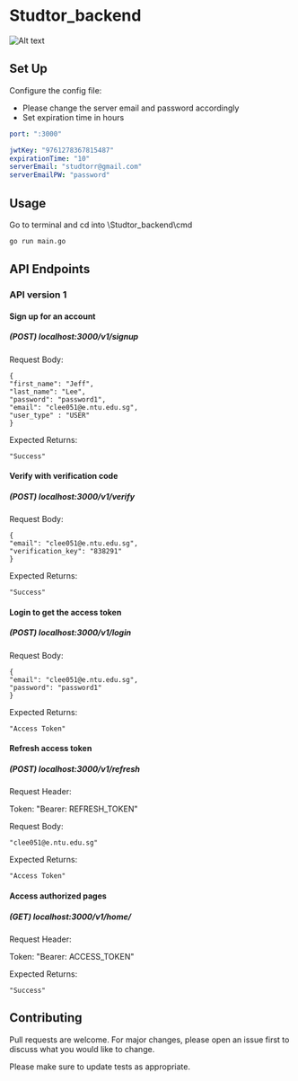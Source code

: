 # Studtor_backend

![Alt text](https://github.com/leechongyan/Studtor_backend/tree/database_interface/images/workflow.jpg "Authentication Flow")

## Set Up

Configure the config file:
* Please change the server email and password accordingly
* Set expiration time in hours
```yml
port: ":3000"

jwtKey: "9761278367815487"
expirationTime: "10"
serverEmail: "studtorr@gmail.com"
serverEmailPW: "password"
```

## Usage
Go to terminal and cd into \Studtor_backend\cmd
```bash
go run main.go
```

## API Endpoints
### API version 1

#### Sign up for an account

##### (POST) localhost:3000/v1/signup

Request Body:

```
{
"first_name": "Jeff",
"last_name": "Lee",
"password": "password1",
"email": "clee051@e.ntu.edu.sg",
"user_type" : "USER"
}
```

Expected Returns:

```
"Success"
```

#### Verify with verification code
##### (POST) localhost:3000/v1/verify

Request Body:

```
{
"email": "clee051@e.ntu.edu.sg",
"verification_key": "838291"
}
```

Expected Returns:

```
"Success"
```

#### Login to get the access token
##### (POST) localhost:3000/v1/login

Request Body:

```
{
"email": "clee051@e.ntu.edu.sg",
"password": "password1"
}
```

Expected Returns:

```
"Access Token"
```

#### Refresh access token
##### (POST) localhost:3000/v1/refresh

Request Header:

Token: "Bearer: REFRESH_TOKEN"

Request Body:

```
"clee051@e.ntu.edu.sg"
```

Expected Returns:

```
"Access Token"
```

#### Access authorized pages
##### (GET) localhost:3000/v1/home/

Request Header:

Token: "Bearer: ACCESS_TOKEN"

Expected Returns:

```
"Success"
```

## Contributing
Pull requests are welcome. For major changes, please open an issue first to discuss what you would like to change.

Please make sure to update tests as appropriate.